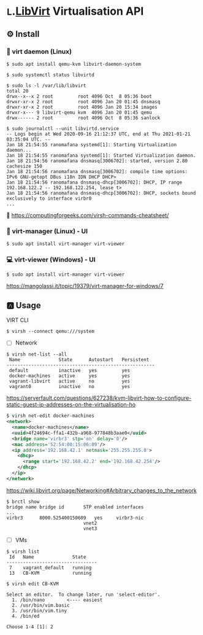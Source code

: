 # `L`.[LibVirt](https://libvirt.org/) Virtualisation API

## :gear: Install

### :penguin: virt daemon (Linux)

```
$ sudo apt install qemu-kvm libvirt-daemon-system
```

```
$ sudo systemctl status libvirtd
```

```
$ sudo ls -l /var/lib/libvirt
total 20
drwx--x--x 2 root         root 4096 Oct  8 05:36 boot
drwxr-xr-x 2 root         root 4096 Jan 20 01:45 dnsmasq
drwxr-xr-x 2 root         root 4096 Jan 20 15:34 images
drwxr-x--- 9 libvirt-qemu kvm  4096 Jan 20 01:45 qemu
drwx------ 2 root         root 4096 Oct  8 05:36 sanlock
```


```
$ sudo journalctl --unit libvirtd.service
-- Logs begin at Wed 2020-09-16 21:12:37 UTC, end at Thu 2021-01-21 03:35:04 UTC. --
Jan 18 21:54:55 ranomafana systemd[1]: Starting Virtualization daemon...
Jan 18 21:54:55 ranomafana systemd[1]: Started Virtualization daemon.
Jan 18 21:54:56 ranomafana dnsmasq[3006702]: started, version 2.80 cachesize 150
Jan 18 21:54:56 ranomafana dnsmasq[3006702]: compile time options: IPv6 GNU-getopt DBus i18n IDN DHCP DHCP>
Jan 18 21:54:56 ranomafana dnsmasq-dhcp[3006702]: DHCP, IP range 192.168.122.2 -- 192.168.122.254, lease t>
Jan 18 21:54:56 ranomafana dnsmasq-dhcp[3006702]: DHCP, sockets bound exclusively to interface virbr0
...
```

:open_book: https://computingforgeeks.com/virsh-commands-cheatsheet/


### :penguin: virt-manager (Linux) - UI

```
$ sudo apt install virt-manager virt-viewer 
```

### :computer: virt-viewer (Windows) - UI

```
$ sudo apt install virt-manager virt-viewer 
```

https://mangolassi.it/topic/19379/virt-manager-for-windows/7


## :a: Usage

VIRT CLI

```
$ virsh --connect qemu:///system
```

- [ ] Network

```
$ virsh net-list --all
 Name              State      Autostart   Persistent
------------------------------------------------------
 default           inactive   yes         yes
 docker-machines   active     yes         yes
 vagrant-libvirt   active     no          yes
 vagrant0          inactive   no          yes
 ```
https://serverfault.com/questions/627238/kvm-libvirt-how-to-configure-static-guest-ip-addresses-on-the-virtualisation-ho

```xml
$ virsh net-edit docker-machines
<network>
  <name>docker-machines</name>
  <uuid>4f24694c-ffa1-432b-a968-977848b3aae0</uuid>
  <bridge name='virbr3' stp='on' delay='0'/>
  <mac address='52:54:00:15:06:09'/>
  <ip address='192.168.42.1' netmask='255.255.255.0'>
    <dhcp>
      <range start='192.168.42.2' end='192.168.42.254'/>
    </dhcp>
  </ip>
</network>
```

https://wiki.libvirt.org/page/Networking#Arbitrary_changes_to_the_network

```
$ brctl show
bridge name	bridge id		STP enabled	interfaces
...
virbr3		8000.525400150609	yes		virbr3-nic
							vnet2
							vnet3
```

- [ ] VMs

```
$ virsh list
 Id   Name              State
---------------------------------
 7    vagrant_default   running
 13   CB-KVM            running
```

```
$ virsh edit CB-KVM

Select an editor.  To change later, run 'select-editor'.
  1. /bin/nano        <---- easiest
  2. /usr/bin/vim.basic
  3. /usr/bin/vim.tiny
  4. /bin/ed

Choose 1-4 [1]: 2
```
